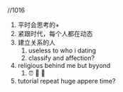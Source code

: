 //1016

1. 平时会思考的+
2. 紧跟时代，每个人都在动态
3. 建立关系的人
   1. useless to who i dating 
   2. classify and affection?
4. religious behind me but byyond
   1. :alarm_clock: :facepunch: :imp:
5. tutorial repeat huge appere time?
